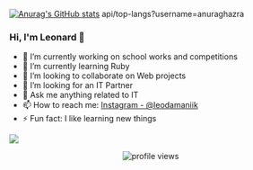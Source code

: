 [![Anurag's GitHub stats](https://github-readme-stats.vercel.app/api?username=x01000101x)](https://github.com/anuraghazra/github-readme-stats)
api/top-langs?username=anuraghazra
### Hi, I'm Leonard 👋

- 🔭 I’m currently working on school works and competitions
- 🌱 I’m currently learning Ruby 
- 👯 I’m looking to collaborate on Web projects
- 🤔 I’m looking for an IT Partner
- 💬 Ask me anything related to IT
- 📫 How to reach me: [Instagram - @leodamaniik](https://www.instagram.com/leodamaniik/)
- ⚡ Fun fact: I like learning new things

<img src = "https://github-readme-stats.vercel.app/api?username=x01000101x&&show_icons=true&title_color=1E90FF&icon_color=8458B3&text_color=008000&bg_color=151515">


<p align="center">
  <img src="https://gpvc.arturio.dev/x01000101x" alt="profile views"> 
</p>
